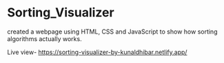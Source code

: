 # Sorting_Visualizer
created a webpage using HTML, CSS and JavaScript to show how sorting algorithms actually works.

Live view- https://sorting-visualizer-by-kunaldhibar.netlify.app/
